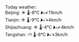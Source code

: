 Today weather:  
Beijing: ☀️   🌡️-8°C 🌬️↙11km/h  
Tianjin: ☀️   🌡️-9°C 🌬️↘4km/h  
Shijiazhuang: ☀️   🌡️-4°C 🌬️↙4km/h  
Tangshan: ⛅️  🌡️-8°C 🌬️↘3km/h  
